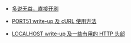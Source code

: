* [多说无益，直接开刷](./)

* [PORT51 write-up 及 cURL 使用方法](PORT51.md)
* [LOCALHOST write-up 及一些有用的 HTTP 头部](LOCALHOST.md)
